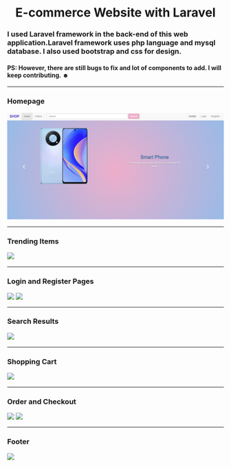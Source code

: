 
<h1 align="center"> E-commerce Website with Laravel</h1>



### I used Laravel framework in the back-end of this web application.Laravel framework uses php language and mysql database. I also used bootstrap and css for design. 

<h4>PS: However, there are still bugs to fix and lot of components to add.
I will keep contributing. ☻</h4>
<hr>

### Homepage
<img src="e-commerce.png"/>

<hr>

### Trending Items
<img src="trending.png"/>

<hr>

### Login and Register Pages
<img src="login.png"/>
<img src="register.png"/>

<hr>

### Search Results
<img src="search.png"/>

<hr>

### Shopping Cart
<img src="cart.png"/>

<hr>

### Order and Checkout
<img src="order.png"/>
<img src="ordernow.png"/>

<hr>

### Footer
<img src="footer.png"/>
